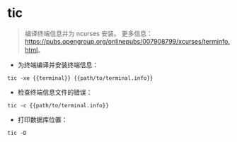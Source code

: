 # tic

> 编译终端信息并为 ncurses 安装。
> 更多信息：<https://pubs.opengroup.org/onlinepubs/007908799/xcurses/terminfo.html>。

- 为终端编译并安装终端信息：

`tic -xe {{terminal}} {{path/to/terminal.info}}`

- 检查终端信息文件的错误：

`tic -c {{path/to/terminal.info}}`

- 打印数据库位置：

`tic -D`